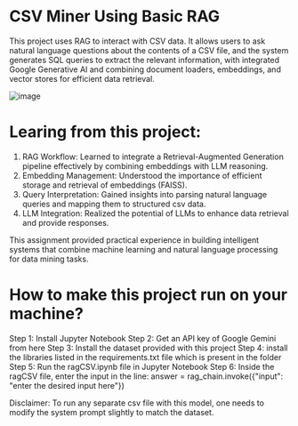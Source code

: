 # CSV Miner Using Basic RAG 

This project uses RAG to interact with CSV data. It allows users to ask natural language questions about the contents of a CSV file, 
and the system generates SQL queries to extract the relevant information, with integrated Google Generative AI and combining document loaders, 
embeddings, and vector stores for efficient data retrieval.

![image](https://github.com/user-attachments/assets/ea33beac-db76-4289-acb2-e25d6dbd0b4c)

# Learing from this project:
1.	RAG Workflow:
    Learned to integrate a Retrieval-Augmented Generation pipeline effectively by combining embeddings with LLM reasoning.<br /> 
2.	Embedding Management:
   	Understood the importance of efficient storage and retrieval of embeddings (FAISS).<br />
3.	Query Interpretation:
  	Gained insights into parsing natural language queries and mapping them to structured csv data.<br />
4.	LLM Integration:
  	Realized the potential of LLMs to enhance data retrieval and provide responses.<br />

  	
This assignment provided practical experience in building intelligent systems that combine machine learning and natural language processing for data mining tasks.


# How to make this project run on your machine? 

Step 1: Install Jupyter Notebook 
Step 2: Get an API key of Google Gemini from here 
Step 3: Install the dataset provided with this project 
Step 4: install the libraries listed in the requirements.txt file which is present in the folder
Step 5: Run the ragCSV.ipynb file in Jupyter Notebook
Step 6: Inside the ragCSV file, enter the input in the line:
 answer = rag_chain.invoke({"input": "enter the desired input here"})

 
Disclaimer: To run any separate csv file with this model, one needs to modify the system prompt slightly to match the dataset. 
